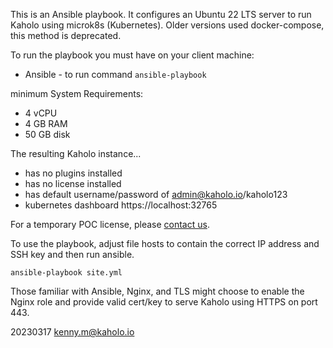This is an Ansible playbook.
It configures an Ubuntu 22 LTS server to run Kaholo using microk8s (Kubernetes).
Older versions used docker-compose, this method is deprecated.

To run the playbook you must have on your client machine:
* Ansible - to run command `ansible-playbook`

minimum System Requirements:
* 4 vCPU
* 4 GB RAM
* 50 GB disk

The resulting Kaholo instance...
* has no plugins installed
* has no license installed
* has default username/password of admin@kaholo.io/kaholo123
* kubernetes dashboard https://localhost:32765

For a temporary POC license, please [contact us](https://kaholo.io/contact/).

To use the playbook, adjust file hosts to contain the correct IP address and SSH key and then run ansible.

    ansible-playbook site.yml

Those familiar with Ansible, Nginx, and TLS might choose to enable the Nginx role and provide valid cert/key to serve Kaholo using HTTPS on port 443.

20230317 kenny.m@kaholo.io